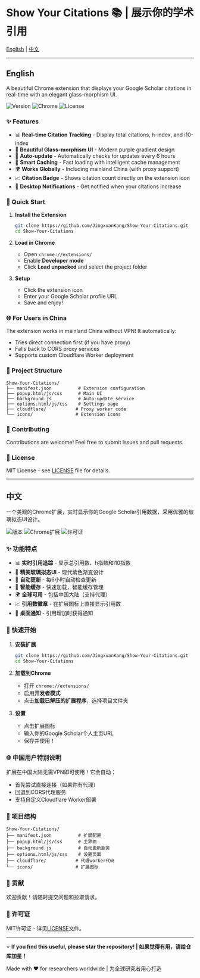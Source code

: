 # Show Your Citations 📚 | 展示你的学术引用

[English](#english) | [中文](#chinese)

---

<a name="english"></a>
## English

A beautiful Chrome extension that displays your Google Scholar citations in real-time with an elegant glass-morphism UI.

![Version](https://img.shields.io/badge/version-1.0.0-blue)
![Chrome](https://img.shields.io/badge/Chrome-Extension-green)
![License](https://img.shields.io/badge/license-MIT-purple)

### ✨ Features

- 📊 **Real-time Citation Tracking** - Display total citations, h-index, and i10-index
- 🎨 **Beautiful Glass-morphism UI** - Modern purple gradient design
- 🔄 **Auto-update** - Automatically checks for updates every 6 hours
- 💾 **Smart Caching** - Fast loading with intelligent cache management
- 🌍 **Works Globally** - Including mainland China (with proxy support)
- 📈 **Citation Badge** - Shows citation count directly on the extension icon
- 🔔 **Desktop Notifications** - Get notified when your citations increase

### 🚀 Quick Start

1. **Install the Extension**
   ```bash
   git clone https://github.com/JingxuanKang/Show-Your-Citations.git
   cd Show-Your-Citations
   ```

2. **Load in Chrome**
   - Open `chrome://extensions/`
   - Enable **Developer mode**
   - Click **Load unpacked** and select the project folder

3. **Setup**
   - Click the extension icon
   - Enter your Google Scholar profile URL
   - Save and enjoy!

### 🌐 For Users in China

The extension works in mainland China without VPN! It automatically:
- Tries direct connection first (if you have proxy)
- Falls back to CORS proxy services
- Supports custom Cloudflare Worker deployment

### 📁 Project Structure
```
Show-Your-Citations/
├── manifest.json          # Extension configuration
├── popup.html/js/css      # Main UI
├── background.js          # Auto-update service
├── options.html/js/css    # Settings page
├── cloudflare/           # Proxy worker code
└── icons/                # Extension icons
```

### 🤝 Contributing

Contributions are welcome! Feel free to submit issues and pull requests.

### 📄 License

MIT License - see [LICENSE](LICENSE) file for details.

---

<a name="chinese"></a>
## 中文

一个美观的Chrome扩展，实时显示你的Google Scholar引用数据，采用优雅的玻璃拟态UI设计。

![版本](https://img.shields.io/badge/版本-1.0.0-blue)
![Chrome扩展](https://img.shields.io/badge/Chrome-扩展-green)
![许可证](https://img.shields.io/badge/许可证-MIT-purple)

### ✨ 功能特点

- 📊 **实时引用追踪** - 显示总引用数、h指数和i10指数
- 🎨 **精美玻璃拟态UI** - 现代紫色渐变设计
- 🔄 **自动更新** - 每6小时自动检查更新
- 💾 **智能缓存** - 快速加载，智能缓存管理
- 🌍 **全球可用** - 包括中国大陆（支持代理）
- 📈 **引用数徽章** - 在扩展图标上直接显示引用数
- 🔔 **桌面通知** - 引用增加时获得通知

### 🚀 快速开始

1. **安装扩展**
   ```bash
   git clone https://github.com/JingxuanKang/Show-Your-Citations.git
   cd Show-Your-Citations
   ```

2. **加载到Chrome**
   - 打开 `chrome://extensions/`
   - 启用**开发者模式**
   - 点击**加载已解压的扩展程序**，选择项目文件夹

3. **设置**
   - 点击扩展图标
   - 输入你的Google Scholar个人主页URL
   - 保存并使用！

### 🌐 中国用户特别说明

扩展在中国大陆无需VPN即可使用！它会自动：
- 首先尝试直接连接（如果你有代理）
- 回退到CORS代理服务
- 支持自定义Cloudflare Worker部署

### 📁 项目结构
```
Show-Your-Citations/
├── manifest.json          # 扩展配置
├── popup.html/js/css      # 主界面
├── background.js          # 自动更新服务
├── options.html/js/css    # 设置页面
├── cloudflare/           # 代理worker代码
└── icons/                # 扩展图标
```

### 🤝 贡献

欢迎贡献！请随时提交问题和拉取请求。

### 📄 许可证

MIT许可证 - 详见[LICENSE](LICENSE)文件。

---

⭐ **If you find this useful, please star the repository! | 如果觉得有用，请给仓库加星！**

Made with ❤️ for researchers worldwide | 为全球研究者用心打造